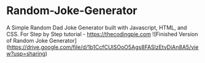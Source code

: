# Random-Joke-Generator
A Simple Random Dad Joke Generator built with Javascript, HTML, and CSS. For Step by Step tutorial - https://thecodingpie.com
![Finished Version of Random Joke Generator] (https://drive.google.com/file/d/1b1CcfCUlSOoO5Ags8FASlzEtvDiAn8A5/view?usp=sharing)
